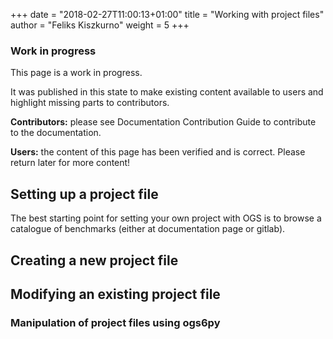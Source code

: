 +++
date = "2018-02-27T11:00:13+01:00"
title = "Working with project files"
author = "Feliks Kiszkurno"
weight = 5
+++
<div class="note">

### Work in progress

This page is a work in progress.

It was published in this state to make existing content available to users and highlight missing parts to contributors.

**Contributors:** please see Documentation Contribution Guide to contribute to the documentation.

**Users:** the content of this page has been verified and is correct. Please return later for more content!

</div>

## Setting up a project file

The best starting point for setting your own project with OGS is to browse a catalogue of benchmarks (either at documentation
page or gitlab).

## Creating a new project file

## Modifying an existing project file

### Manipulation of project files using ogs6py
